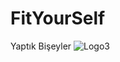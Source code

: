 # FitYourSelf
Yaptık Bişeyler
![Logo3](https://user-images.githubusercontent.com/108741700/192165769-9364ce3b-a744-4962-90c5-922b80c57102.jpg)
